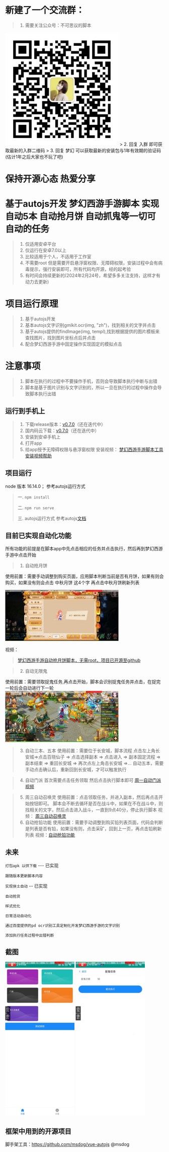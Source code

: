 # 新建了一个交流群：
> 1. 需要关注公众号：不可思议的脚本
<img src="public/code.jpg" width="360px">
> 2. 回复 入群  即可获取最新的入群二维码
> 3. 回复 梦幻  可以获取最新的安装包与1年有效期的验证码(估计1年之后大家也不玩了吧)

# 保持开源心态 热爱分享

# 基于autojs开发 梦幻西游手游脚本 实现自动5本 自动抢月饼 自动抓鬼等一切可自动的任务 
> 1. 仅适用安卓平台
> 2. 仅运行在安卓7.0以上
> 3. 比较适用于个人，不适用于工作室
> 4. 不需要root 但是需要开启悬浮窗权限、无障碍权限，安装过程中会有病毒提示，强行安装即可，所有代码均开源，经的起考验
> 5. 有时间会持续更新的(2024年2月24号，希望多多关注支持，这样才有动力去更新)

# 项目运行原理
> 1. 基于autojs开发
> 2. 基本autojs文字识别gmlkit.ocr(img, "zh")，找到相关的文字并点击
> 3. 基于autojs提供的findImage(img, templ),找到根据提供的图片模板来查找图片，找到图片坐标点后并点击
> 4. 配合梦幻西游手游中固定操作实现固定的模拟点击

# 注意事项
> 1. 脚本在执行的过程中不要操作手机，否则会导致脚本执行中断与出错
> 2. 脚本是基于图片识别与文字识别的，所以一旦在执行的过程中操作会导致脚本执行出错

## 运行到手机上
> 1. 下载release版本：[v0.7.0](https://github.com/kaykie/mengHuang/releases/tag/0.7.0)（还在迭代中）
> 1. 国内码云下载：[v0.7.0](https://gitee.com/kaykie/menghuang/releases/tag/0.7.0)（还在迭代中）
> 2. 安装到安卓手机上
> 3. 打开app
> 4. 给app授予无障碍权限与悬浮窗权限
安装视频：
[梦幻西游手游脚本工具安装视频帮助](https://www.bilibili.com/video/BV14u4y1a74U/?vd_source=aaeac5472d9a7973b9dd9d80c1c42b4d)

## 项目运行

node 版本 16.14.0；
参考autojs运行方式

> 一. `npm install`
>
> 二. `npm run serve`
> 
> 三. autojs运行方式 参考autojs[文档](https://github.com/kkevsekk1/AutoX)

## 目前已实现自动化功能

所有功能的前提是在脚本app中先点击相应的任务并点击执行，然后再到梦幻西游手游中点击开始

> 1. 自动抢月饼

  使用前置：需要手动调整到购买页面，应用脚本判断当前是否有月饼，如果有则会购买，如果没有则会点击 中秋月饼 这4个字 再点击中秋月饼刷新列表

<img src="images/type/qizhenyibao.jpg" width="360px">

  视频：
  > [梦幻西游手游自动抢月饼脚本，无需root，项目已开源至github](https://www.bilibili.com/video/BV1kN411t7Wd/)

> 2. 自动无限鬼
  
  使用前置：需要领取捉鬼任务,再点击开始，脚本会识别捉鬼任务并点击，在捉完一轮后会自动进行下一轮
<img src="images/type/zhuagui.jpg" width="360px">


> 3. 自动三本、五本
   使用前置：需要位于长安城，脚本流程 点击左上角长安城=>点击百晓仙子 => 点击选择副本 => 点击进入 => 副本固定流程 => 副本结束 => 重回长安城 => 再次点左上角击长安城 =>...
  自动五本，需要手动点击确认后，重新回到长安城，才可以触发执行

> 4. 自动门派
  首次需要点击任务领取
  然后点击执行脚本即可
  [周一自动门派视频](https://www.bilibili.com/video/BV19w411X7Vx/)

> 5. 周三自动召唤灵
  使用前置：点击领取任务，并进入副本，然后再点击开始按钮即可。 脚本会不断去循环是否在战斗中，如果在不在战斗中，则找相关的文字，然后点击进入战斗，一直到9点40分，停止执行脚本
  视频：
  [周三自动召唤灵](https://www.bilibili.com/video/BV1CG41117oX/)
> 6. 自动抢铅功能
  使用前置：需要手动调整到购买铅列表页面，代码会判断是列表是否有铅，如果没有则，点击采矿，回到上一页，再点击铅刷新列表
  视频：[自动抢铅功能]( https://b23.tv/I3uduzA)

## 未来
`打包apk 以供下载` --- 已实现

`跟随版本更新脚本内容`

`实现侠士自动` -- 已实现

`自动抢货`

`样式优化`

`日常活动自动化`

`通过百度提供的pd ocr识别工具定制化开发梦幻西游手游的文字识别`

`添加执行任务过程中出错判断`
## 截图

<img src="images/type/home.jpg" width="220px"> 
<img src="images/type/action.jpg" width="220px"> 


## 框架中用到的开源项目
脚手架工具：https://github.com/msdog/vue-autojs @msdog

